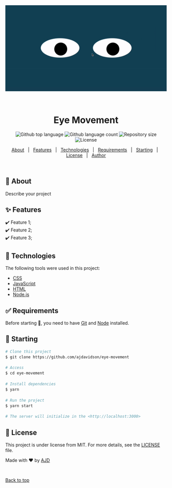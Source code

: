 <div align="center" id="top"> 
  <img src="app.gif" alt="Eye Movement" />

  &#xa0;

  <!-- <a href="https://eyemovement.netlify.app">Demo</a> -->
</div>

<h1 align="center">Eye Movement</h1>

<p align="center">
  <img alt="Github top language" src="https://img.shields.io/github/languages/top/ajdavidson/eye-movement?color=56BEB8">

  <img alt="Github language count" src="https://img.shields.io/github/languages/count/ajdavidson/eye-movement?color=56BEB8">

  <img alt="Repository size" src="https://img.shields.io/github/repo-size/ajdavidson/eye-movement?color=56BEB8">

  <img alt="License" src="https://img.shields.io/github/license/ajdavidson/eye-movement?color=56BEB8">

  <!-- <img alt="Github issues" src="https://img.shields.io/github/issues/ajdavidson/eye-movement?color=56BEB8" /> -->

  <!-- <img alt="Github forks" src="https://img.shields.io/github/forks/ajdavidson/eye-movement?color=56BEB8" /> -->

  <!-- <img alt="Github stars" src="https://img.shields.io/github/stars/ajdavidson/eye-movement?color=56BEB8" /> -->
</p>

<!-- Status -->

<!-- <h4 align="center"> 
	🚧  Eye Movement 🚀 Under construction...  🚧
</h4> 

<hr> -->

<p align="center">
  <a href="#dart-about">About</a> &#xa0; | &#xa0; 
  <a href="#sparkles-features">Features</a> &#xa0; | &#xa0;
  <a href="#rocket-technologies">Technologies</a> &#xa0; | &#xa0;
  <a href="#white_check_mark-requirements">Requirements</a> &#xa0; | &#xa0;
  <a href="#checkered_flag-starting">Starting</a> &#xa0; | &#xa0;
  <a href="#memo-license">License</a> &#xa0; | &#xa0;
  <a href="https://github.com/ajdavidson" target="_blank">Author</a>
</p>

<br>

## :dart: About ##

Describe your project

## :sparkles: Features ##

:heavy_check_mark: Feature 1;\
:heavy_check_mark: Feature 2;\
:heavy_check_mark: Feature 3;

## :rocket: Technologies ##

The following tools were used in this project:

- [CSS](https://www.w3.org/TR/CSS/#css)
- [JavaScript](https://www.ecma-international.org/)
- [HTML](https://whatwg.org/)
- [Node.js](https://nodejs.org/en/)

## :white_check_mark: Requirements ##

Before starting :checkered_flag:, you need to have [Git](https://git-scm.com) and [Node](https://nodejs.org/en/) installed.

## :checkered_flag: Starting ##

```bash
# Clone this project
$ git clone https://github.com/ajdavidson/eye-movement

# Access
$ cd eye-movement

# Install dependencies
$ yarn

# Run the project
$ yarn start

# The server will initialize in the <http://localhost:3000>
```

## :memo: License ##

This project is under license from MIT. For more details, see the [LICENSE](LICENSE.md) file.


Made with :heart: by <a href="https://github.com/ajdavidson" target="_blank">AJD</a>

&#xa0;

<a href="#top">Back to top</a>

